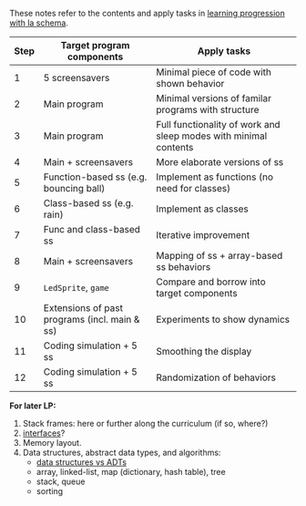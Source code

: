 These notes refer to the contents and apply tasks in [learning progression with la schema](learning-progression-with-la-schema.md).

**Step** | **Target program components** | **Apply tasks**
-- | -- | --
1 | 5 screensavers | Minimal piece of code with shown behavior
2 | Main program | Minimal versions of familar programs with structure
3 | Main program | Full functionality of work and sleep modes with minimal contents
4 | Main + screensavers | More elaborate versions of ss
5 | Function-based ss (e.g. bouncing ball)| Implement as functions (no need for classes)
6 | Class-based ss (e.g. rain) | Implement as classes
7 | Func and class-based ss | Iterative improvement
8 | Main + screensavers | Mapping of ss + array-based ss behaviors
9 | `LedSprite`, `game` | Compare and borrow into target components
10 | Extensions of past programs (incl. main & ss) | Experiments to show dynamics
11 | Coding simulation + 5 ss | Smoothing the display  
12 | Coding simulation + 5 ss | Randomization of behaviors    

**For later LP:**
1. Stack frames: here or further along the curriculum (if so, where?)   
2. [interfaces](https://makecode.microbit.org/javascript/interfaces)?  
3. Memory layout.  
4. Data structures, abstract data types, and algorithms:  
   - [data structures vs ADTs](https://www.google.com/search?q=data+structure+vs+abstract+data+type&oq=data+structure+vs+&aqs=chrome.0.0l2j69i57j0l5.4669j0j7&sourceid=chrome&ie=UTF-8)  
   - array, linked-list, map (dictionary, hash table), tree   
   - stack, queue  
   - sorting  
   
